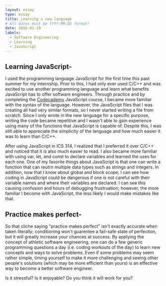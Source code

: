 ```yaml
---
layout: essay
type: essay
title: Learning a new language
# All dates must be YYYY-MM-DD format!
date: 2018-01-19
labels:
  - Software Engineering
  - Learning
  - JavaScript
---
```

## Learning JavaScript-
I used the programming language JavaScript for the first time this past summer for my internship. Prior to this, I had only ever used C/C++ and was excited to use another programming language and learn what benefits JavaScript has to offer software engineers. Through practice and by completing the [Codecademy](https://www.codecademy.com/) JavaScript course, I became more familiar with the syntax of the language. However, the JavaScript files that I was creating all had very similar formats, so I never started writing a file from scratch. Since I only wrote in the new language for a specific purpose, writing the code became repetitive and I wasn't able to gain experience using many of the functions that JavaScript is capable of. Despite this, I was still able to appreciate the simplicity of the language and how much easier it was to learn than C/C++.

After using JavaScript in ICS 314, I realized that I preferred it over C/C++ and noticed that it is also much easier to read. I also became more familiar with using var, let, and const to declare variables and learned the uses for each one. One of my favorite things about JavaScript is that one can write a function that can reutrn multiple data types such as strings and integers. In addition, now that I know about global and block scope, I can see how coding in JavaScript could be dangerous if one is not careful with their variable names and where their variables are declared. I can see this causing confusion and hours of debugging frustruation; however, the more familiar I become with JavaScript, the less likely I would make mistakes like that. 

## Practice makes perfect-
So that cliche saying "practice makes perfect" isn't exactly accurate when taken literally; conditioning won't guarentee a fail-safe state of perfection, but it will greatly increase your chances at success. By applying the concept of athletic software engineering, one can do a few generic programming questions a day (i.e. coding workouts of the day) to learn new concepts and ways to solve problems. Even if some problems may seem rather simple, timing yourself to make it more challenging and seeing other people's solutions (which may be more efficient than yours) is an effective way to become a better software engineer. 

Is it stressful? Is it enjoyable? Do you think it will work for you?
